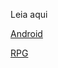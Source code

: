 Leia aqui

<link href="https://asherbena.github.io/portifolio/siteandroid/index.html">

 <a href="https://asherbena.github.io/portifolio/siteandroid/index.html">Android</a>

 <a href="https://asherbena.github.io/portifolio/Randomizador/html/index.html">RPG</a>